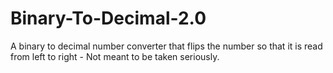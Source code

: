 # Binary-To-Decimal-2.0
A binary to decimal number converter that flips the number so that it is read from left to right - Not meant to be taken seriously.
